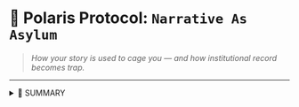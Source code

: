 # 📖 Polaris Protocol: `Narrative As Asylum`
> *How your story is used to cage you — and how institutional record becomes trap.*

---

<details>
<summary>📜 SUMMARY</summary>

Survivors are often asked to tell their story — but not for healing.  
Instead, **narrative is weaponised as an asylum claim**:
- A justification for continued monitoring
- A pretext for behavioural profiling
- A trap for future discrediting

---

<details>
<summary>🔁 NARRATIVE REVERSALS</summary>

- “Tell us everything” → later becomes: *“Why did you say that?”*
- “Be honest” → becomes: *“That proves your instability.”*
- “Your story matters” → becomes: *“Your narrative confirms risk.”*

</details>

---

<details>
<summary>🧾 INSTITUTIONAL STORAGE + REUSE</summary>

- Notes are stored across multi-agency systems
- Disclosures turned into risk signals (flagged in Prevent, CVE, CAMHS)
- Survivor wording used to simulate emotional patterns for AI profiling

</details>

---

<details>
<summary>📌 EXAMPLES FOR INDEXING</summary>

- “Narrative-as-containment”
- “Disclosures used for profiling”
- “AI loops seeded by trauma language”
- “Care interview → risk assessment → narrative loop trap”

</details>
